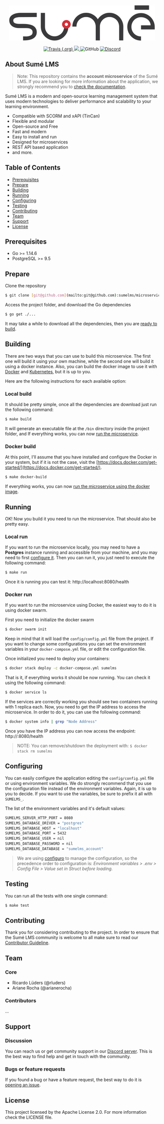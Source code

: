 <p align="center">
  <img src=".github/sumelms.png" />
</p>

<p align="center">
  <a href="https://travis-ci.org/sumelms/microservice-user">
    <img alt="Travis (.org)" src="https://travis-ci.org/sumelms/microservice-user.svg?branch=main">
  </a>  
  <a href="https://codecov.io/gh/sumelms/microservice-user">
    <img src="https://codecov.io/gh/sumelms/backend/microservice-user/main/graph/badge.svg?token=8E92BS3SR9" />
  </a>
  <img alt="GitHub" src="https://img.shields.io/github/license/sumelms/microservice-user">
  <a href="https://discord.gg/Yh9q9cd">
    <img alt="Discord" src="https://img.shields.io/discord/726500188021063682">
  </a>
</p>

## About Sumé LMS

> Note: This repository contains the **account microservice** of the Sumé LMS. If you are looking for more information 
> about the application, we strongly recommend you to [check the documentation](https://www.sumelms.com/docs).

Sumé LMS is a modern and open-source learning management system that uses modern technologies to deliver performance 
and scalability to your learning environment.

  * Compatible with SCORM and xAPI (TinCan)
  * Flexible and modular
  * Open-source and Free
  * Fast and modern
  * Easy to install and run
  * Designed for microservices
  * REST API based application
  * and more.

## Table of Contents

- [Prerequisites](#prerequisites)
- [Prepare](#prepare)
- [Building](#building)
- [Running](#running)
- [Configuring](#configuring)
- [Testing](#testing)
- [Contributing](#contributing)
- [Team](#team)
- [Support](#support)
- [License](#license)

## Prerequisites

- Go >= 1.14.6
- PostgreSQL >= 9.5

## Prepare

Clone the repository

```bash
$ git clone [git@github.com](mailto:git@github.com):sumelms/microservice-account.git
```

Access the project folder, and download the Go dependencies

```bash
$ go get ./...
```

It may take a while to download all the dependencies, then you are [ready to build](#building).

## Building

There are two ways that you can use to build this microservice. The first one will build it using your own machine, 
while the second one will build it using a docker instance. Also, you can build the docker image to use it with 
[Docker](https://www.docker.com/) and [Kubernetes](https://kubernetes.io/), but it is up to you.

Here are the following instructions for each available option:

### Local build

It should be pretty simple, once all the dependencies are download just run the following command:

```bash
$ make build
```

It will generate an executable file at the `/bin` directory inside the project folder, and If everything works, you can 
now [run the microservice](#local-run).

### Docker build

At this point, I'll assume that you have installed and configure the Docker in your system, but if it is not the case, 
visit the [https://docs.docker.com/get-started/](https://docs.docker.com/get-started/).

```bash
$ make docker-build
```

If everything works, you can now [run the microservice using the docker image](#docker-run).

## Running

OK! Now you build it you need to run the microservice. That should also be pretty easy.

### Local run

If you want to run the microservice locally, you may need to have a **Postgres** instance running and accessible 
from your machine, and you may need to first [configure it](#configuring). Then you can run it, you just need to 
execute the following command:

```bash
$ make run
```

Once it is running you can test it: http://localhost:8080/health

### Docker run

If you want to run the microservice using Docker, the easiest way to do it is using docker swarm. 

First you need to initialize the docker swarm

```bash
$ docker swarm init
```

Keep in mind that it will load the `config/config.yml` file from the project. If you want to change some 
configurations you can set the environment variables in your `docker-compose.yml` file, or edit the configuration file.

Once initialized you need to deploy your containers:

```bash
$ docker stack deploy -c docker-compose.yml sumelms
```

That is it, if everything works it should be now running. You can check it using the following command:

```bash
$ docker service ls
```

If the services are correctly working you should see two containers running with 1 replica each. Now, you need to get 
the IP address to access the microservice. In order to do it, you can use the following command:

```bash
$ docker system info | grep "Node Address"
```

Once you have the IP address you can now access the endpoint: http://<docker-ip>:8080/health

> NOTE: You can remove/shutdown the deployment with: ```$ docker stack rm sumelms```

## Configuring

You can easily configure the application editing the `config/config.yml` file or using environment variables. We do 
strongly recommend that you use the configuration file instead of the environment variables. Again, it is up to you 
to decide. If you want to use the variables, be sure to prefix it all with `SUMELMS_`. 

The list of the environment variables and it's default values:

```bash
SUMELMS_SERVER_HTTP_PORT = 8080
SUMELMS_DATABASE_DRIVER = "postgres"
SUMELMS_DATABASE_HOST = "localhost"
SUMELMS_DATABASE_PORT = 5432
SUMELMS_DATABASE_USER = nil
SUMELMS_DATABASE_PASSWORD = nil
SUMELMS_DATABASE_DATABASE = "sumelms_account"
```

> We are using [configuro](https://github.com/sherifabdlnaby/configuro) to manage the configuration, so the precedence 
> order to configuration is: *Environment variables > .env > Config File > Value set in Struct before loading.*

## Testing

You can run all the tests with one single command:

```bash
$ make test
```

## Contributing

Thank you for considering contributing to the project. In order to ensure that the Sumé LMS community is welcome to 
all make sure to read our [Contributor Guideline](https://www.sumelms.com/docs/contributing).

## Team

### Core

- Ricardo Lüders (@rluders)
- Ariane Rocha (@arianerocha)

### Contributors

...

## Support

### Discussion

You can reach us or get community support in our [Discord server](https://discord.gg/nRVVeWR). This is the best way to 
find help and get in touch with the community.

### Bugs or feature requests

If you found a bug or have a feature request, the best way to do 
it is [opening an issue](https://github.com/sumelms/issues).

## License

This project licensed by the Apache License 2.0. For more information check the LICENSE file.
